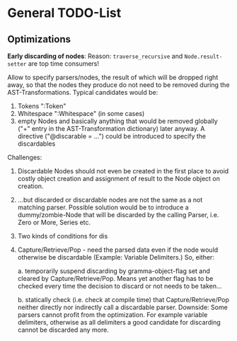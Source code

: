 General TODO-List
=================



Optimizations
-------------

**Early discarding of nodes**: 
Reason: `traverse_recursive` and `Node.result-setter` are top time consumers!

Allow to specify parsers/nodes, the result of which
will be dropped right away, so that the nodes they produce do not need to be
removed during the AST-Transformations. Typical candidates would be:
1. Tokens ":Token"
2. Whitespace ":Whitespace" (in some cases)
3. empty Nodes
and basically anything that would be removed globally ("+" entry in the
AST-Transformation dictionary) later anyway.
A directive ("@discarable = ...") could be introduced to specify the discardables

Challenges:

1. Discardable Nodes should not even be created in the first place to avoid
   costly object creation and assignment of result to the Node object on 
   creation.
   
2. ...but discarded or discardable nodes are not the same as a not matching parser.
   Possible solution would be to introduce a dummy/zombie-Node that will be discarded
   by the calling Parser, i.e. Zero or More, Series etc. 

3. Two kinds of conditions for dis

4. Capture/Retrieve/Pop - need the parsed data even if the node would otherwise
   be discardable (Example: Variable Delimiters.) So, either:
   
   a. temporarily suspend discarding by gramma-object-flag set and cleared by
      Capture/Retrieve/Pop. Means yet another flag has to be checked every time
      the decision to discard or not needs to be taken... 

   b. statically check (i.e. check at compile time) that Capture/Retrieve/Pop 
      neither directly nor indirectly call a discardable parser. Downside:
      Some parsers cannot profit from the optimization. For example variable
      delimiters, otherwise as all delimiters a good candidate for discarding
      cannot be discarded any more.  
